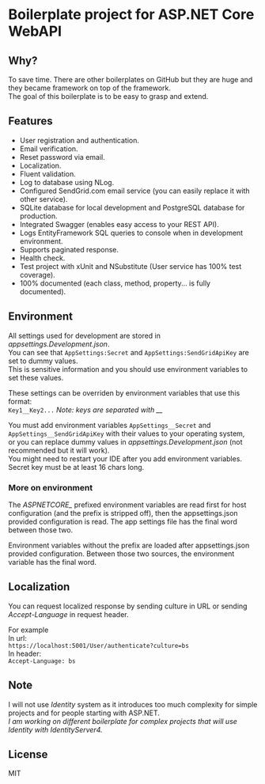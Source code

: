 # Boilerplate project for ASP.NET Core WebAPI

## Why?
To save time. There are other boilerplates on GitHub but they are huge and they became framework on top of the framework.  
The goal of this boilerplate is to be easy to grasp and extend.  

## Features
* User registration and authentication.
* Email verification.
* Reset password via email.
* Localization.
* Fluent validation.
* Log to database using NLog.
* Configured SendGrid.com email service (you can easily replace it with other service).
* SQLite database for local development and PostgreSQL database for production.
* Integrated Swagger (enables easy access to your REST API).
* Logs EntityFramework SQL queries to console when in development environment.
* Supports paginated response.
* Health check.
* Test project with xUnit and NSubstitute (User service has 100% test coverage).
* 100% documented (each class, method, property... is fully documented).

## Environment
All settings used for development are stored in *appsettings.Development.json*.  
You can see that ```AppSettings:Secret``` and ```AppSettings:SendGridApiKey``` are set to dummy values.  
This is sensitive information and you should use environment variables to set these values.  

These settings can be overriden by environment variables that use this format:  
```Key1__Key2...``` *Note: keys are separated with __*  

You must add environment variables ```AppSettings__Secret``` and ```AppSettings__SendGridApiKey``` with their values to your operating system,  
or you can replace dummy values in *appsettings.Development.json* (not recommended but it will work).  
You might need to restart your IDE after you add environment variables.  
Secret key must be at least 16 chars long.  

### More on environment
The *ASPNETCORE_* prefixed environment variables are read first for host configuration (and the prefix is stripped off), then the appsettings.json provided configuration is read. The app settings file has the final word between those two.

Environment variables without the prefix are loaded after appsettings.json provided configuration. Between those two sources, the environment variable has the final word.

## Localization
You can request localized response by sending culture in URL or sending *Accept-Language* in request header.  

For example    
In url:  
```https://localhost:5001/User/authenticate?culture=bs```  
In header:  
```Accept-Language: bs```

## Note
I will not use _Identity_ system as it introduces too much complexity for simple projects and for people starting with ASP.NET.  
*I am working on different boilerplate for complex projects that will use Identity with IdentityServer4.*

## License
MIT
